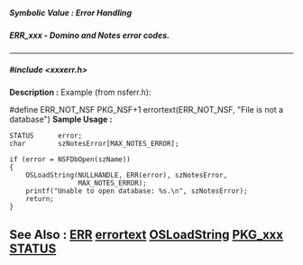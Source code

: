 ##### Symbolic Value : Error Handling
##### ERR_xxx - Domino and Notes error codes.
---
##### #include <xxxerr.h>
**Description :**
Example (from nsferr.h):

#define     ERR_NOT_NSF   PKG_NSF+1
  errortext(ERR_NOT_NSF, "File is not a database")
**Sample Usage :**
```
STATUS      error;
char        szNotesError[MAX_NOTES_ERROR];

if (error = NSFDbOpen(szName))
{
    OSLoadString(NULLHANDLE, ERR(error), szNotesError,
                 MAX_NOTES_ERROR);
    printf("Unable to open database: %s.\n", szNotesError);
    return;
}
```
**See Also :**
[ERR](D:/md_files/ERR.md)
[errortext](D:/md_files/errortext.md)
[OSLoadString](D:/md_files/OSLoadString.md)
[PKG_xxx](D:/md_files/PKG_xxx.md)
[STATUS](D:/md_files/STATUS.md)
---
